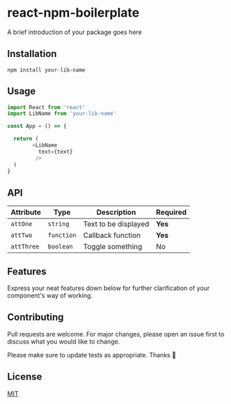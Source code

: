 # react-npm-boilerplate

A brief introduction of your package goes here

## Installation

```
npm install your-lib-name
```

## Usage

```javascript
import React from 'react'
import LibName from 'your-lib-name'

const App = () => {

  return (
        <LibName 
          text={text}
         />
  )
}

```


## API

| Attribute  | Type       | Description          | Required |
|------------|------------|----------------------|----------|
| `attOne`   | `string`   | Text to be displayed | **Yes**  |
| `attTwo`   | `function` | Callback function    | **Yes**  |
| `attThree` | `boolean`  | Toggle something     | No       |


## Features
Express your neat features down below for further clarification of your component's way of working.

## Contributing
Pull requests are welcome. For major changes, please open an issue first to discuss what you would like to change.

Please make sure to update tests as appropriate.
Thanks :raised_hands:


## License
[MIT](https://choosealicense.com/licenses/mit/)
